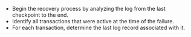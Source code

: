 - Begin the recovery process by analyzing the log from the last checkpoint to the end.
- Identify all transactions that were active at the time of the failure.
- For each transaction, determine the last log record associated with it.